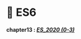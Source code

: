 # 🎯 ES6
#### chapter13 : [*ES_2020 (0-3)*](https://github.com/gay0ung/JS_study/blob/master/ES6/theory/13_ES_2020.md)

